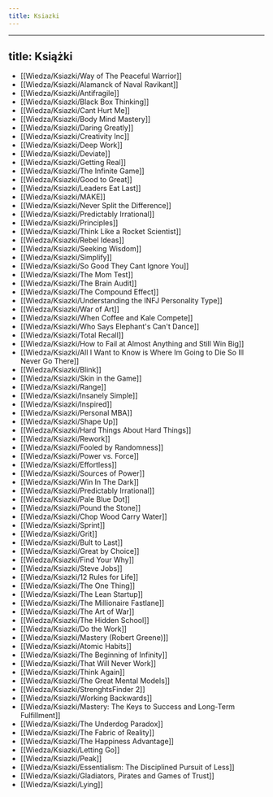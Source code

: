 ```yaml
---
title: Ksiazki
---
```


---
title: Książki
---

- [[Wiedza/Ksiazki/Way of The Peaceful Warrior]]
- [[Wiedza/Ksiazki/Alamanck of Naval Ravikant]]
- [[Wiedza/Ksiazki/Antifragile]]
- [[Wiedza/Ksiazki/Black Box Thinking]]
- [[Wiedza/Ksiazki/Cant Hurt Me]]
- [[Wiedza/Ksiazki/Body Mind Mastery]]
- [[Wiedza/Ksiazki/Daring Greatly]]
- [[Wiedza/Ksiazki/Creativity Inc]]
- [[Wiedza/Ksiazki/Deep Work]]
- [[Wiedza/Ksiazki/Deviate]]
- [[Wiedza/Ksiazki/Getting Real]]
- [[Wiedza/Ksiazki/The Infinite Game]]
- [[Wiedza/Ksiazki/Good to Great]] 
- [[Wiedza/Ksiazki/Leaders Eat Last]]
- [[Wiedza/Ksiazki/MAKE]]
- [[Wiedza/Ksiazki/Never Split the Difference]]
- [[Wiedza/Ksiazki/Predictably Irrational]]
- [[Wiedza/Ksiazki/Principles]]
- [[Wiedza/Ksiazki/Think Like a Rocket Scientist]]
- [[Wiedza/Ksiazki/Rebel Ideas]]
- [[Wiedza/Ksiazki/Seeking Wisdom]]
- [[Wiedza/Ksiazki/Simplify]]
- [[Wiedza/Ksiazki/So Good They Cant Ignore You]]
- [[Wiedza/Ksiazki/The Mom Test]]
- [[Wiedza/Ksiazki/The Brain Audit]]
- [[Wiedza/Ksiazki/The Compound Effect]]
- [[Wiedza/Ksiazki/Understanding the INFJ Personality Type]]
- [[Wiedza/Ksiazki/War of Art]]
- [[Wiedza/Ksiazki/When Coffee and Kale Compete]]
- [[Wiedza/Ksiazki/Who Says Elephant's Can't Dance]]
- [[Wiedza/Ksiazki/Total Recall]]
- [[Wiedza/Ksiazki/How to Fail at Almost Anything and Still Win Big]]
- [[Wiedza/Ksiazki/All I Want to Know is Where Im Going to Die So Ill Never Go There]]
- [[Wiedza/Ksiazki/Blink]]
- [[Wiedza/Ksiazki/Skin in the Game]]
- [[Wiedza/Ksiazki/Range]]
- [[Wiedza/Ksiazki/Insanely Simple]]
- [[Wiedza/Ksiazki/Inspired]]
- [[Wiedza/Ksiazki/Personal MBA]]
- [[Wiedza/Ksiazki/Shape Up]]
- [[Wiedza/Ksiazki/Hard Things About Hard Things]]
- [[Wiedza/Ksiazki/Rework]]
- [[Wiedza/Ksiazki/Fooled by Randomness]]
- [[Wiedza/Ksiazki/Power vs. Force]]
- [[Wiedza/Ksiazki/Effortless]]
- [[Wiedza/Ksiazki/Sources of Power]]
- [[Wiedza/Ksiazki/Win In The Dark]]
- [[Wiedza/Ksiazki/Predictably Irrational]]
- [[Wiedza/Ksiazki/Pale Blue Dot]]
- [[Wiedza/Ksiazki/Pound the Stone]]
- [[Wiedza/Ksiazki/Chop Wood Carry Water]]
- [[Wiedza/Ksiazki/Sprint]]
- [[Wiedza/Ksiazki/Grit]]
- [[Wiedza/Ksiazki/Bult to Last]]
- [[Wiedza/Ksiazki/Great by Choice]]
- [[Wiedza/Ksiazki/Find Your Why]]
- [[Wiedza/Ksiazki/Steve Jobs]]
- [[Wiedza/Ksiazki/12 Rules for Life]]
- [[Wiedza/Ksiazki/The One Thing]]
- [[Wiedza/Ksiazki/The Lean Startup]]
- [[Wiedza/Ksiazki/The Millionaire Fastlane]]
- [[Wiedza/Ksiazki/The Art of War]]
- [[Wiedza/Ksiazki/The Hidden School]]
- [[Wiedza/Ksiazki/Do the Work]]
- [[Wiedza/Ksiazki/Mastery (Robert Greene)]]
- [[Wiedza/Ksiazki/Atomic Habits]]
- [[Wiedza/Ksiazki/The Beginning of Infinity]]
- [[Wiedza/Ksiazki/That Will Never Work]]
- [[Wiedza/Ksiazki/Think Again]]
- [[Wiedza/Ksiazki/The Great Mental Models]]
- [[Wiedza/Ksiazki/StrenghtsFinder 2]]
- [[Wiedza/Ksiazki/Working Backwards]]
- [[Wiedza/Ksiazki/Mastery: The Keys to Success and Long-Term Fulfillment]]
- [[Wiedza/Ksiazki/The Underdog Paradox]]
- [[Wiedza/Ksiazki/The Fabric of Reality]]
- [[Wiedza/Ksiazki/The Happiness Advantage]]
- [[Wiedza/Ksiazki/Letting Go]]
- [[Wiedza/Ksiazki/Peak]]
- [[Wiedza/Ksiazki/Essentialism: The Disciplined Pursuit of Less]]
- [[Wiedza/Ksiazki/Gladiators, Pirates and Games of Trust]]
- [[Wiedza/Ksiazki/Lying]]